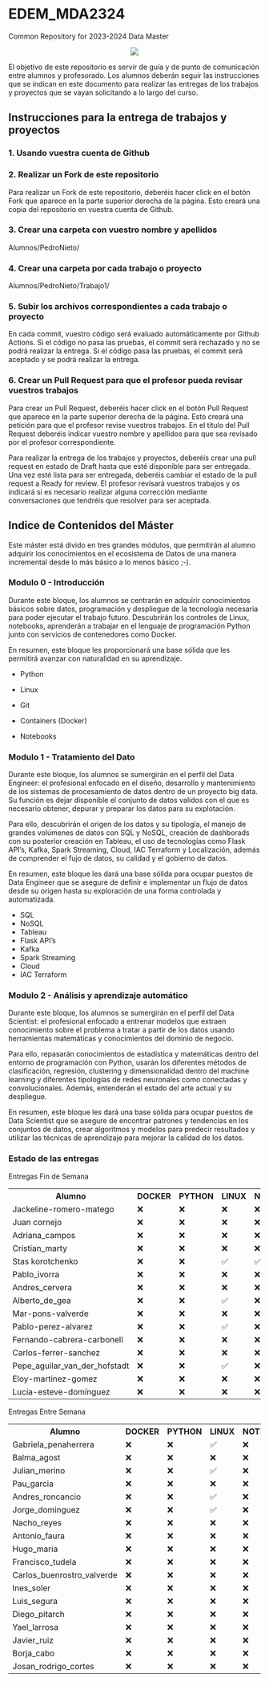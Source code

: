 # EDEM_MDA2324
Common Repository for 2023-2024 Data Master

<div align=center><img src="https://edem.eu/wp-content/uploads/2019/11/peces_edem.png" /></div>

El objetivo de este repositorio es servir de guía y de punto de comunicación entre alumnos y profesorado. Los alumnos deberán seguir las instrucciones que se indican en este documento para realizar las entregas de los trabajos y proyectos que se vayan solicitando a lo largo del curso.

## Instrucciones para la entrega de trabajos y proyectos

### 1. Usando vuestra cuenta de Github
### 2. Realizar un Fork de este repositorio

Para realizar un Fork de este repositorio, deberéis hacer click en el botón Fork que aparece en la parte superior derecha de la página. Esto creará una copia del repositorio en vuestra cuenta de Github.

### 3. Crear una carpeta con vuestro nombre y apellidos

Alumnos/PedroNieto/

### 4. Crear una carpeta por cada trabajo o proyecto

Alumnos/PedroNieto/Trabajo1/

### 5. Subir los archivos correspondientes a cada trabajo o proyecto

En cada commit, vuestro código será evaluado automáticamente por Github Actions. Si el código no pasa las pruebas, el commit será rechazado y no se podrá realizar la entrega. Si el código pasa las pruebas, el commit será aceptado y se podrá realizar la entrega.


### 6. Crear un Pull Request para que el profesor pueda revisar vuestros trabajos

Para crear un Pull Request, deberéis hacer click en el botón Pull Request que aparece en la parte superior derecha de la página. Esto creará una petición para que el profesor revise vuestros trabajos. En el título del Pull Request deberéis indicar vuestro nombre y apellidos para que sea revisado por el profesor correspondiente.

Para realizar la entrega de los trabajos y proyectos, deberéis crear una pull request en estado de Draft hasta que esté disponible para ser entregada. Una vez esté lista para ser entregada, deberéis cambiar el estado de la pull request a Ready for review. El profesor revisará vuestros trabajos y os indicará si es necesario realizar alguna corrección mediante conversaciones que tendréis que resolver para ser aceptada.

## Indice de Contenidos del Máster

Este máster está divido en tres grandes módulos, que permitirán al alumno adquirir los conocimientos en el ecosistema de Datos de una manera incremental desde lo más básico a lo menos básico ;-).

### Modulo 0 - Introducción 
Durante este bloque, los alumnos se centrarán en adquirir conocimientos básicos sobre datos, programación y despliegue de la tecnología necesaria para poder ejecutar el trabajo futuro. Descubrirán los controles de Linux, notebooks, aprenderán a trabajar en el lenguaje de programación Python junto con servicios de contenedores como Docker.

En resumen, este bloque les proporcionará una base sólida que les permitirá avanzar con naturalidad en su aprendizaje.

- Python

- Linux

- Git

- Containers (Docker)

- Notebooks

### Modulo 1 - Tratamiento del Dato
Durante este bloque, los alumnos se sumergirán en el perfil del Data Engineer: el profesional enfocado en el diseño, desarrollo y mantenimiento de los sistemas de procesamiento de datos dentro de un proyecto big data. Su función es dejar disponible el conjunto de datos validos con el que es necesario obtener, depurar y preparar los datos para su explotación.

Para ello, descubrirán el origen de los datos y su tipología, el manejo de grandes volúmenes de datos con SQL y NoSQL, creación de dashborads con su posterior creación en Tableau, el uso de tecnologías como Flask API’s, Kafka, Spark Streaming, Cloud, IAC Terraform y Localización, además de comprender el fujo de datos, su calidad y el gobierno de datos.

En resumen, este bloque les dará una base sólida para ocupar puestos de Data Engineer que se asegure de definir e implementar un flujo de datos desde su origen hasta su exploración de una forma controlada y automatizada.

- SQL
- NoSQL
- Tableau
- Flask API’s
- Kafka
- Spark Streaming
- Cloud
- IAC Terraform


### Modulo 2 - Análisis y aprendizaje automático

Durante este bloque, los alumnos se sumergirán en el perfil del Data Scientist: el profesional enfocado a entrenar modelos que extraen conocimiento sobre el problema a tratar a partir de los datos usando herramientas matemáticas y conocimientos del dominio de negocio.

Para ello, repasarán conocimientos de estadística y matemáticas dentro del entorno de programación con Python, usarán los diferentes métodos de clasificación, regresión, clustering y dimensionalidad dentro del machine learning y diferentes tipologías de redes neuronales como conectadas y convolucionales. Además, entenderán el estado del arte actual y su despliegue.

En resumen, este bloque les dará una base sólida para ocupar puestos de Data Scientist que se asegure de encontrar patrones y tendencias en los conjuntos de datos, crear algoritmos y modelos para predecir resultados y utilizar las técnicas de aprendizaje para mejorar la calidad de los datos.

### Estado de las entregas
Entregas Fin de Semana
<table><tr><th>Alumno</th><th>DOCKER</th><th>PYTHON</th><th>LINUX</th><th>NOTEBOOKS</th><th>AHORCADO</th></tr><tr><td>Jackeline-romero-matego</td><td>❌</td><td>❌</td><td>❌</td><td>❌</td><td>❌</td></tr><tr><td>Juan cornejo</td><td>❌</td><td>❌</td><td>❌</td><td>❌</td><td>❌</td></tr><tr><td>Adriana_campos</td><td>❌</td><td>❌</td><td>❌</td><td>❌</td><td>❌</td></tr><tr><td>Cristian_marty</td><td>❌</td><td>❌</td><td>❌</td><td>❌</td><td>❌</td></tr><tr><td>Stas korotchenko</td><td>❌</td><td>❌</td><td>✅</td><td>✅</td><td>❌</td></tr><tr><td>Pablo_ivorra</td><td>❌</td><td>❌</td><td>❌</td><td>❌</td><td>❌</td></tr><tr><td>Andres_cervera</td><td>❌</td><td>❌</td><td>❌</td><td>❌</td><td>❌</td></tr><tr><td>Alberto_de_gea</td><td>❌</td><td>❌</td><td>✅</td><td>❌</td><td>❌</td></tr><tr><td>Mar-pons-valverde</td><td>❌</td><td>❌</td><td>❌</td><td>❌</td><td>❌</td></tr><tr><td>Pablo-perez-alvarez</td><td>❌</td><td>❌</td><td>✅</td><td>❌</td><td>❌</td></tr><tr><td>Fernando-cabrera-carbonell</td><td>❌</td><td>❌</td><td>❌</td><td>❌</td><td>❌</td></tr><tr><td>Carlos-ferrer-sanchez</td><td>❌</td><td>❌</td><td>❌</td><td>❌</td><td>❌</td></tr><tr><td>Pepe_aguilar_van_der_hofstadt</td><td>❌</td><td>❌</td><td>✅</td><td>❌</td><td>❌</td></tr><tr><td>Eloy-martinez-gomez</td><td>❌</td><td>❌</td><td>❌</td><td>❌</td><td>❌</td></tr><tr><td>Lucía-esteve-domínguez</td><td>❌</td><td>❌</td><td>❌</td><td>❌</td><td>❌</td></tr></table>

Entregas Entre Semana
<table><tr><th>Alumno</th><th>DOCKER</th><th>PYTHON</th><th>LINUX</th><th>NOTEBOOKS</th><th>AHORCADO</th></tr><tr><td>Gabriela_penaherrera</td><td>❌</td><td>❌</td><td>✅</td><td>❌</td><td>❌</td></tr><tr><td>Balma_agost</td><td>❌</td><td>❌</td><td>❌</td><td>❌</td><td>❌</td></tr><tr><td>Julian_merino</td><td>❌</td><td>❌</td><td>✅</td><td>❌</td><td>❌</td></tr><tr><td>Pau_garcia</td><td>❌</td><td>❌</td><td>❌</td><td>❌</td><td>❌</td></tr><tr><td>Andres_roncancio</td><td>❌</td><td>❌</td><td>✅</td><td>❌</td><td>❌</td></tr><tr><td>Jorge_dominguez</td><td>❌</td><td>❌</td><td>✅</td><td>❌</td><td>❌</td></tr><tr><td>Nacho_reyes</td><td>❌</td><td>❌</td><td>❌</td><td>❌</td><td>❌</td></tr><tr><td>Antonio_faura</td><td>❌</td><td>❌</td><td>❌</td><td>❌</td><td>❌</td></tr><tr><td>Hugo_maria</td><td>❌</td><td>❌</td><td>❌</td><td>❌</td><td>❌</td></tr><tr><td>Francisco_tudela</td><td>❌</td><td>❌</td><td>❌</td><td>❌</td><td>❌</td></tr><tr><td>Carlos_buenrostro_valverde</td><td>❌</td><td>❌</td><td>❌</td><td>❌</td><td>❌</td></tr><tr><td>Ines_soler</td><td>❌</td><td>❌</td><td>❌</td><td>❌</td><td>❌</td></tr><tr><td>Luis_segura</td><td>❌</td><td>❌</td><td>❌</td><td>❌</td><td>❌</td></tr><tr><td>Diego_pitarch</td><td>❌</td><td>❌</td><td>❌</td><td>❌</td><td>❌</td></tr><tr><td>Yael_larrosa</td><td>❌</td><td>❌</td><td>❌</td><td>❌</td><td>❌</td></tr><tr><td>Javier_ruiz</td><td>❌</td><td>❌</td><td>❌</td><td>❌</td><td>❌</td></tr><tr><td>Borja_cabo</td><td>❌</td><td>❌</td><td>❌</td><td>❌</td><td>❌</td></tr><tr><td>Josan_rodrigo_cortes</td><td>❌</td><td>❌</td><td>❌</td><td>❌</td><td>❌</td></tr></table>
